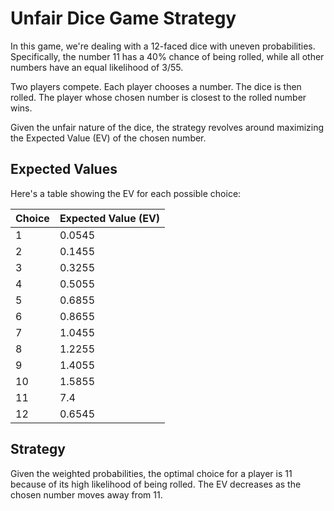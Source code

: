 # Unfair Dice Game Strategy

In this game, we're dealing with a 12-faced dice with uneven probabilities. Specifically, the number 11 has a 40% chance of being rolled, while all other numbers have an equal likelihood of 3/55.

Two players compete. Each player chooses a number. The dice is then rolled. The player whose chosen number is closest to the rolled number wins.

Given the unfair nature of the dice, the strategy revolves around maximizing the Expected Value (EV) of the chosen number.

## Expected Values

Here's a table showing the EV for each possible choice:

| Choice | Expected Value (EV) |
|--------|---------------------|
| 1      | 0.0545              |
| 2      | 0.1455              |
| 3      | 0.3255              |
| 4      | 0.5055              |
| 5      | 0.6855              |
| 6      | 0.8655              |
| 7      | 1.0455              |
| 8      | 1.2255              |
| 9      | 1.4055              |
| 10     | 1.5855              |
| 11     | 7.4                 |
| 12     | 0.6545              |

## Strategy

Given the weighted probabilities, the optimal choice for a player is 11 because of its high likelihood of being rolled. The EV decreases as the chosen number moves away from 11.
